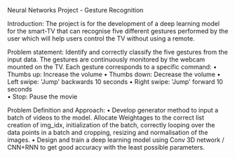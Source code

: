 Neural Networks Project - Gesture Recognition

Introduction:
 The project is for the development of a deep learning model for the smart-TV that can recognise five different gestures performed by the user which will help users control the TV without using a remote.


Problem statement:
Identify and correctly classify the five gestures from the input data. The gestures are continuously monitored by the webcam mounted on the TV. Each gesture corresponds to a specific command:
•	Thumbs up:  Increase the volume
•	Thumbs down: Decrease the volume
•	Left swipe: 'Jump' backwards 10 seconds
•	Right swipe: 'Jump' forward 10 seconds  
•	Stop: Pause the movie


Problem Definition and Approach:
•	Develop generator method to input a batch of videos to the model. Allocate Weightages to the correct list creation of img_idx, initialization of the batch, correctly looping over the data points in a batch and cropping, resizing and normalisation of the images.
•	Design and train a deep learning model using Conv 3D network / CNN+RNN to get good accuracy with the least possible parameters.


